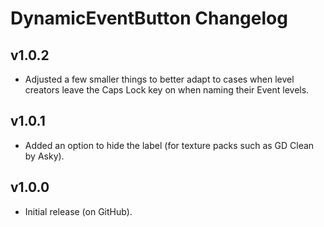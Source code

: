# DynamicEventButton Changelog
## v1.0.2
- Adjusted a few smaller things to better adapt to cases when level creators leave the Caps Lock key on when naming their Event levels. 
## v1.0.1
- Added an option to hide the label (for texture packs such as GD Clean by Asky).
## v1.0.0
- Initial release (on GitHub).
